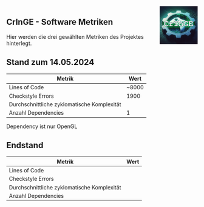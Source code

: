 <img src="./resources/img/logo.png" height="100" align="right">

## CrInGE - Software Metriken

Hier werden die drei gewählten Metriken des Projektes hinterlegt.

## Stand zum 14.05.2024

| Metrik | Wert |
| --- | --- |
| Lines of Code | ~8000 |
| Checkstyle Errors | 1900 |
| Durchschnittliche zyklomatische Komplexität |  |
| Anzahl Dependencies | 1 |

Dependency ist nur OpenGL

## Endstand

| Metrik | Wert |
| --- | --- |
| Lines of Code |  |
| Checkstyle Errors |  |
| Durchschnittliche zyklomatische Komplexität |  |
| Anzahl Dependencies |  |
